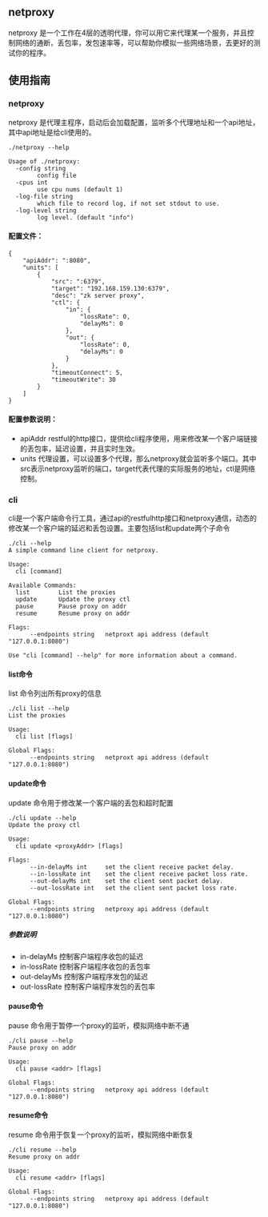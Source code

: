 netproxy
--------
netproxy 是一个工作在4层的透明代理，你可以用它来代理某一个服务，并且控制网络的通断，丢包率，发包速率等，可以帮助你模拟一些网络场景，去更好的测试你的程序。

## 使用指南
### netproxy
netproxy 是代理主程序，启动后会加载配置，监听多个代理地址和一个api地址，其中api地址是给cli使用的。

```
./netproxy --help

Usage of ./netproxy:
  -config string
    	config file
  -cpus int
    	use cpu nums (default 1)
  -log-file string
    	which file to record log, if not set stdout to use.
  -log-level string
    	log level. (default "info")

```

#### 配置文件：

```
{
    "apiAddr": ":8080",
    "units": [
        {
            "src": ":6379",
            "target": "192.168.159.130:6379",
            "desc": "zk server proxy",
            "ctl": {
                "in": {
                    "lossRate": 0,
                    "delayMs": 0
                },
                "out": {
                    "lossRate": 0,
                    "delayMs": 0
                }
            },
            "timeoutConnect": 5,
            "timeoutWrite": 30
        }
    ]
}
```

#### 配置参数说明：
* apiAddr
restful的http接口，提供给cli程序使用，用来修改某一个客户端链接的丢包率，延迟设置，并且实时生效。
* units
代理设置，可以设置多个代理，那么netproxy就会监听多个端口。其中src表示netproxy监听的端口，target代表代理的实际服务的地址，ctl是网络控制。

### cli
cli是一个客户端命令行工具，通过api的restfulhttp接口和netproxy通信，动态的修改某一个客户端的延迟和丢包设置。主要包括list和update两个子命令

```
./cli --help
A simple command line client for netproxy.

Usage:
  cli [command]

Available Commands:
  list        List the proxies
  update      Update the proxy ctl
  pause       Pause proxy on addr
  resume      Resume proxy on addr

Flags:
      --endpoints string   netproxt api address (default "127.0.0.1:8080")

Use "cli [command] --help" for more information about a command.
```


#### list命令
list 命令列出所有proxy的信息

```
./cli list --help
List the proxies

Usage:
  cli list [flags]

Global Flags:
      --endpoints string   netproxt api address (default "127.0.0.1:8080")
```

#### update命令
update 命令用于修改某一个客户端的丢包和超时配置

```
./cli update --help
Update the proxy ctl

Usage:
  cli update <proxyAddr> [flags]

Flags:
      --in-delayMs int     set the client receive packet delay.
      --in-lossRate int    set the client receive packet loss rate.
      --out-delayMs int    set the client sent packet delay.
      --out-lossRate int   set the client sent packet loss rate.

Global Flags:
      --endpoints string   netproxy api address (default "127.0.0.1:8080")
```

#####  参数说明
* in-delayMs
控制客户端程序收包的延迟
* in-lossRate
控制客户端程序收包的丢包率
* out-delayMs
控制客户端程序发包的延迟
* out-lossRate
控制客户端程序发包的丢包率

#### pause命令
pause 命令用于暂停一个proxy的监听，模拟网络中断不通

```
./cli pause --help
Pause proxy on addr

Usage:
  cli pause <addr> [flags]

Global Flags:
      --endpoints string   netproxy api address (default "127.0.0.1:8080")

```


#### resume命令
resume 命令用于恢复一个proxy的监听，模拟网络中断恢复

```
./cli resume --help
Resume proxy on addr

Usage:
  cli resume <addr> [flags]

Global Flags:
      --endpoints string   netproxy api address (default "127.0.0.1:8080")
```




